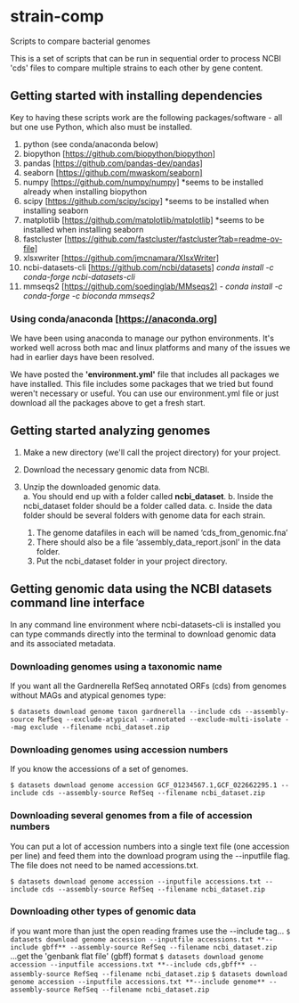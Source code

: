 # strain-comp
Scripts to compare bacterial genomes

This is a set of scripts that can be run in sequential order to process NCBI 'cds' files to compare multiple strains to each other by gene content.

## Getting started with installing dependencies ##

Key to having these scripts work are the following packages/software - all but one use Python, which also must be installed.
  1. python (see conda/anaconda below)
  2. biopython [https://github.com/biopython/biopython]
  3. pandas [https://github.com/pandas-dev/pandas]
  4. seaborn [https://github.com/mwaskom/seaborn]
  5. numpy [https://github.com/numpy/numpy] *seems to be installed already when installing biopython
  6. scipy [https://github.com/scipy/scipy] *seems to be installed when installing seaborn
  7. matplotlib [https://github.com/matplotlib/matplotlib] *seems to be installed when installing seaborn
  8. fastcluster [https://github.com/fastcluster/fastcluster?tab=readme-ov-file]
  9. xlsxwriter [https://github.com/jmcnamara/XlsxWriter]
  10. ncbi-datasets-cli [https://github.com/ncbi/datasets] _conda install -c conda-forge ncbi-datasets-cli_
  11. mmseqs2 [https://github.com/soedinglab/MMseqs2] - _conda install -c conda-forge -c bioconda mmseqs2_

### Using conda/anaconda [https://anaconda.org] ###
We have been using anaconda to manage our python environments.  It's worked well across both mac and linux platforms and many of the issues we had in earlier days have been resolved.

We have posted the **'environment.yml'** file that includes all packages we have installed.
This file includes some packages that we tried but found weren't necessary or useful.
You can use our environment.yml file or just download all the packages above to get a fresh start.


## Getting started analyzing genomes ##

1.	Make a new directory (we'll call the project directory) for your project.

2.	Download the necessary genomic data from NCBI.

5.	Unzip the downloaded genomic data.  
  a.	You should end up with a folder called **ncbi_dataset**.
  b.	Inside the ncbi_dataset folder should be a folder called data.
  c.	Inside the data folder should be several folders with genome data for each strain.
    1.	The genome datafiles in each will be named ‘cds_from_genomic.fna’
    2.	There should also be a file ‘assembly_data_report.jsonl’ in the data folder.
    3.	Put the ncbi_dataset folder in your project directory.


## Getting genomic data using the NCBI datasets command line interface
In any command line environment where ncbi-datasets-cli is installed you can type commands directly into the terminal to download genomic data and its associated metadata.

### Downloading genomes using a taxonomic name

If you want all the Gardnerella RefSeq annotated ORFs (cds) from genomes without MAGs and atypical genomes type:

  `$ datasets download genome taxon gardnerella --include cds --assembly-source RefSeq --exclude-atypical --annotated --exclude-multi-isolate --mag exclude --filename ncbi_dataset.zip`

### Downloading genomes using accession numbers

If you know the accessions of a set of genomes.

  `$ datasets download genome accession GCF_01234567.1,GCF_022662295.1 --include cds --assembly-source RefSeq --filename ncbi_dataset.zip`

### Downloading several genomes from a file of accession numbers ###

You can put a lot of accession numbers into a single text file (one accession per line) and feed them into the download program using the --inputfile flag.  The file does not need to be named accessions.txt.

 `$ datasets download genome accession --inputfile accessions.txt --include cds --assembly-source RefSeq --filename ncbi_dataset.zip`

### Downloading other types of genomic data ###
 if you want more than just the open reading frames use the --include tag...
 `$ datasets download genome accession --inputfile accessions.txt **--include gbff** --assembly-source RefSeq --filename ncbi_dataset.zip`
 ...get the 'genbank flat file' (gbff) format
 `$ datasets download genome accession --inputfile accessions.txt **--include cds,gbff** --assembly-source RefSeq --filename ncbi_dataset.zip`
 `$ datasets download genome accession --inputfile accessions.txt **--include genome** --assembly-source RefSeq --filename ncbi_dataset.zip`

